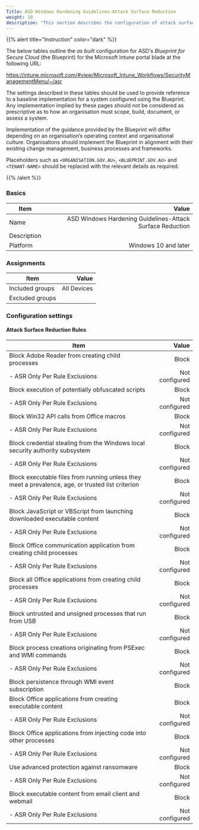 ```yaml
---
Title: ASD Windows Hardening Guidelines-Attack Surface Reduction
weight: 10
description: "This section describes the configuration of attack surface reduction within Microsoft Intune associated with systems built according to the guidance provided by ASD's Blueprint for Secure Cloud."
---
```


{{% alert title="Instruction" color="dark" %}}
 
The below tables outline the *as built* configuration for ASD's *Blueprint for Secure Cloud* (the Blueprint) for the Microsoft Intune portal blade at the following URL:

https://intune.microsoft.com/#view/Microsoft_Intune_Workflows/SecurityManagementMenu/~/asr

The settings described in these tables should be used to provide reference to a baseline implementation for a system configured using the Blueprint. Any implementation implied by these pages should not be considered as prescriptive as to how an organisation must scope, build, document, or assess a system.

Implementation of the guidance provided by the Blueprint will differ depending on an organisation’s operating context and organisational culture. Organisations should implement the Blueprint in alignment with their existing change management, business processes and frameworks.

Placeholders such as `<ORGANISATION.GOV.AU>`, `<BLUEPRINT.GOV.AU>` and `<TENANT-NAME>` should be replaced with the relevant details as required.

{{% /alert %}}

### Basics

| Item        |                                                     Value |
| ----------- | --------------------------------------------------------: |
| Name        | ASD Windows Hardening Guidelines-Attack Surface Reduction |
| Description |                                                           |
| Platform    |                                      Windows 10 and later |

### Assignments

| Item            |       Value |
| --------------- | ----------: |
| Included groups | All Devices |
| Excluded groups |             |

### Configuration settings

#### Attack Surface Reduction Rules

| Item                                                                                              |          Value |
| ------------------------------------------------------------------------------------------------- | -------------: |
| Block Adobe Reader from creating child processes                                                  |          Block |
| - ASR Only Per Rule Exclusions                                                                    | Not configured |
| Block execution of potentially obfuscated scripts                                                 |          Block |
| - ASR Only Per Rule Exclusions                                                                    | Not configured |
| Block Win32 API calls from Office macros                                                          |          Block |
| - ASR Only Per Rule Exclusions                                                                    | Not configured |
| Block credential stealing from the Windows local security authority subsystem                     |          Block |
| - ASR Only Per Rule Exclusions                                                                    | Not configured |
| Block executable files from running unless they meet a prevalence, age, or trusted list criterion |          Block |
| - ASR Only Per Rule Exclusions                                                                    | Not configured |
| Block JavaScript or VBScript from launching downloaded executable content                         |          Block |
| - ASR Only Per Rule Exclusions                                                                    | Not configured |
| Block Office communication application from creating child processes                              |          Block |
| - ASR Only Per Rule Exclusions                                                                    | Not configured |
| Block all Office applications from creating child processes                                       |          Block |
| - ASR Only Per Rule Exclusions                                                                    | Not configured |
| Block untrusted and unsigned processes that run from USB                                          |          Block |
| - ASR Only Per Rule Exclusions                                                                    | Not configured |
| Block process creations originating from PSExec and WMI commands                                  |          Block |
| - ASR Only Per Rule Exclusions                                                                    | Not configured |
| Block persistence through WMI event subscription                                                  |          Block |
| Block Office applications from creating executable content                                        |          Block |
| - ASR Only Per Rule Exclusions                                                                    | Not configured |
| Block Office applications from injecting code into other processes                                |          Block |
| - ASR Only Per Rule Exclusions                                                                    | Not configured |
| Use advanced protection against ransomware                                                        |          Block |
| - ASR Only Per Rule Exclusions                                                                    | Not configured |
| Block executable content from email client and webmail                                            |          Block |
| - ASR Only Per Rule Exclusions                                                                    | Not configured |

